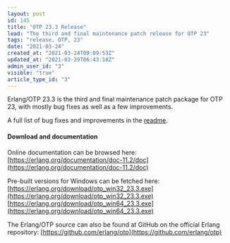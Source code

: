 ```yaml
---
layout: post
id: 145
title: "OTP 23.3 Release"
lead: "The third and final maintenance patch release for OTP 23"
tags: "release, OTP, 23"
date: "2021-03-24"
created_at: "2021-03-24T09:09:53Z"
updated_at: "2021-03-29T06:43:18Z"
admin_user_id: "3"
visible: "true"
article_type_id: "3"
---
```


Erlang/OTP 23.3 is the third and final maintenance patch package for OTP 23, with mostly bug fixes as well as a few improvements.

A full list of bug fixes and improvements in the [readme](https://erlang.org/download/OTP-23.3.README).

#### Download and documentation

Online documentation can be browsed here:
[https://erlang.org/documentation/doc-11.2/doc](https://erlang.org/documentation/doc-11.2/doc)

Pre-built versions for Windows can be fetched here:
[https://erlang.org/download/otp_win32_23.3.exe](https://erlang.org/download/otp_win32_23.3.exe)
[https://erlang.org/download/otp_win64_23.3.exe](https://erlang.org/download/otp_win64_23.3.exe)

The Erlang/OTP source can also be found at GitHub on the official Erlang repository:
[https://github.com/erlang/otp](https://github.com/erlang/otp)
